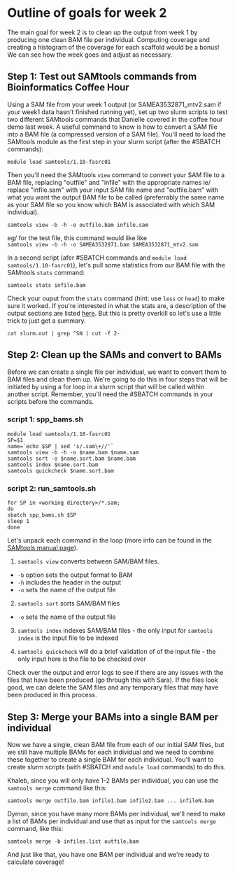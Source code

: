 # Outline of goals for week 2

The main goal for week 2 is to clean up the output from week 1 by producing one clean BAM file per individual. Computing coverage and creating a histogram of the coverage for each scaffold would be a bonus! We can see how the week goes and adjust as necessary. 

## Step 1: Test out SAMtools commands from Bioinformatics Coffee Hour 

Using a SAM file from your week 1 output (or SAMEA3532871_mtv2.sam if your week1 data hasn't finished running yet), set up two slurm scripts to test two different SAMtools commands that Danielle covered in the coffee hour demo last week. A useful command to know is how to convert a SAM file into a BAM file (a compressed version of a SAM file). You'll need to load the SAMtools module as the first step in your slurm script (after the #SBATCH commands): 

`module load samtools/1.10-fasrc01`

Then you'll need the SAMtools `view` command to convert your SAM file to a BAM file, replacing "outfile" and "infile" with the appropriate names ie/ replace "infile.sam" with your input SAM file name and "outfile.bam" with what you want the output BAM file to be called (preferrably the same name as your SAM file so you know which BAM is associated with which SAM individual). 

`samtools view -b -h -o outfile.bam infile.sam`  

eg/ for the test file, this command would like like  
`samtools view -b -h -o SAMEA3532871.bam SAMEA3532871_mtv2.sam`  

In a second script (afer #SBATCH commands and `module load samtools/1.10-fasrc01`), let's pull some statistics from our BAM file with the SAMtools `stats` command: 

`samtools stats infile.bam`

Check your ouput from the `stats` command (hint: use `less` or `head`) to make sure it worked. If you're interested in what the stats are, a description of the output sections are listed [here](http://www.htslib.org/doc/samtools-stats.html). But this is pretty overkill so let's use a little trick to just get a summary.  

`cat slurm.out | grep ^SN | cut -f 2-`  

## Step 2: Clean up the SAMs and convert to BAMs

Before we can create a single file per individual, we want to convert them to BAM files and clean them up. We're going to do this in four steps that will be initiated by using a for loop in a slurm script that will be called within another script. Remember, you'll need the #SBATCH commands in your scripts before the commands.

### script 1: spp_bams.sh  

`module load samtools/1.10-fasrc01`  
`SP=$1`  
```name=`echo $SP | sed 's/.sam\+//'` ```  
`samtools view -b -h -o $name.bam $name.sam`  
`samtools sort -o $name.sort.bam $name.bam`  
`samtools index $name.sort.bam`   
`samtools quickcheck $name.sort.bam`  

### script 2: run_samtools.sh  
`for SP in <working directory>/*.sam;`  
`do`  
`sbatch spp_bams.sh $SP`  
`sleep 1`  
`done`  

Let's unpack each command in the loop (more info can be found in the [SAMtools manual page](http://www.htslib.org/doc/samtools.html)).

1. `samtools view` converts between SAM/BAM files.
- `-b` option sets the output format to BAM
- `-h` includes the header in the output
- `-o` sets the name of the output file

2. `samtools sort` sorts SAM/BAM files
- `-o` sets the name of the output file

3. `samtools index` indexes SAM/BAM files - the only input for `samtools index` is the input file to be indexed

4. `samtools quickcheck` will do a brief validation of of the input file - the only input here is the file to be checked over  

Check over the output and error logs to see if there are any issues with the files that have been produced (go through this with Sara). If the files look good, we can delete the SAM files and any temporary files that may have been produced in this process. 

## Step 3: Merge your BAMs into a single BAM per individual

Now we have a single, clean BAM file from each of our initial SAM files, but we still have multiple BAMs for each individual and we need to combine these together to create a single BAM for each individual. You'll want to create slurm scripts (with #SBATCH and `module load` commands) to do this.  

Khaleb, since you will only have 1-2 BAMs per individual, you can use the `samtools merge` command like this:  

`samtools merge outfile.bam infile1.bam infile2.bam ... infileN.bam`  

Dymon, since you have many more BAMs per individual, we'll need to make a list of BAMs per individual and use that as input for the `samtools merge` command, like this: 

`samtools merge -b infiles.list outfile.bam`  

And just like that, you have one BAM per individual and we're ready to calculate coverage! 
